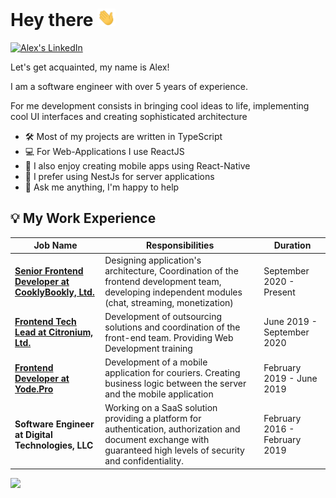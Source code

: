 # Hey there <img alt="👋" src="https://github.com/AlexMubarakshin/AlexMubarakshin/blob/main/assets/hi.gif" width="29px">

<a href="https://www.linkedin.com/in/a1ex-dev/">
  <img alt="Alex's LinkedIn" width="22px" src="https://raw.githubusercontent.com/peterthehan/peterthehan/master/assets/linkedin.svg" />
</a>

<br />

Let's get acquainted, my name is Alex!

I am a software engineer with over 5 years of experience.

For me development consists in bringing cool ideas to life, implementing cool UI interfaces and creating sophisticated architecture


- 🛠 Most of my projects are written in TypeScript
- 💻 For Web-Applications I use ReactJS
- 📱 I also enjoy creating mobile apps using React-Native
- 🌚 I prefer using NestJs for server applications
- 💬 Ask me anything, I'm happy to help

## 💡 My Work Experience

<table>
  <thead>
    <tr>
      <th>Job Name</th>
      <th>Responsibilities</th>
      <th>Duration</th>
    </tr>
  </thead>
  <tbody>
    <tr>
      <td><b><a href="https://cooklybookly.com/">Senior Frontend Developer at CooklyBookly, Ltd.</a> </b></td>
      <td>Designing application's architecture, Coordination of the frontend development team, developing independent modules (chat, streaming, monetization)</td>
      <td>September 2020 - Present</td>
    </tr>
  	<tr>
      <td><b><a href="https://citronium.com/en/">Frontend Tech Lead at Citronium, Ltd.</a> </b></td>
      <td>Development of outsourcing solutions and coordination of the front-end team. Providing Web Development training</td>
      <td>June 2019 - September 2020</td>
    </tr>
    <tr>
      <td><b><a href="https://yode.pro/">Frontend Developer at Yode.Pro</a> </b></td>
      <td>Development of a mobile application for couriers. Creating business logic between the server and the mobile application</td>
      <td>February 2019 - June 2019</td>
    </tr>
    <tr>
      <td><b>Software Engineer at Digital Technologies, LLC</b></td>
      <td>Working on a SaaS solution providing a platform for authentication, authorization and document exchange with guaranteed high levels of security and confidentiality.</td>
      <td>February 2016 - February 2019</td>
    </tr>

  </tbody>
</table>

![](https://visitor-badge.glitch.me/badge?page_id=AlexMubarakshin)
